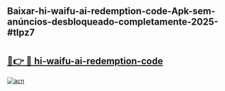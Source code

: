 ## Baixar-hi-waifu-ai-redemption-code-Apk-sem-anúncios-desbloqueado-completamente-2025-#tlpz7

# <h2><a href="https://ainizakaria.my?title=hi-waifu-ai-redemption-code&ref=20M">🔗👉 🔴 hi-waifu-ai-redemption-code</a></h2>

[![acn](https://github.com/user-attachments/assets/0f9c940e-d8b0-45ae-aac7-cd30a18b3e1c)](https://ainizakaria.my?title=hi-waifu-ai-redemption-code&ref=20M)

